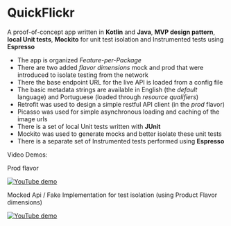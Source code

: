 # QuickFlickr
A proof-of-concept app written in **Kotlin** and **Java**, **MVP design pattern**, **local Unit tests**, **Mockito** for unit test isolation and Instrumented tests using **Espresso**


- The app is organized *Feature-per-Package* 
- There are two added *flavor dimensions* mock and prod that were introduced to isolate testing from the network
- There the base endpoint URL for the live API is loaded from a config file
- The basic metadata strings are available in English (the *default* language) and Portuguese (loaded through *resource qualifiers*)
- Retrofit was used to design a simple restful API client (in the *prod* flavor)
- Picasso was used for simple asynchronous loading and caching of the image urls
- There is a set of local Unit tests written with **JUnit**
- Mockito was used to generate mocks and better isolate these unit tests
- There is a separate set of Instrumented tests performed using **Espresso**





Video Demos:

Prod flavor

[![YouTube demo](https://img.youtube.com/vi/tTMgWdVFrEg/hqdefault.jpg)](https://youtu.be/tTMgWdVFrEg)


Mocked Api / Fake Implementation for test isolation (using Product Flavor dimensions)

[![YouTube demo](https://img.youtube.com/vi/FuXi13p0go8/hqdefault.jpg)](https://youtu.be/FuXi13p0go8)

